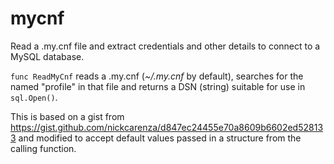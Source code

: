 # mycnf

Read a .my.cnf file and extract credentials and other details to connect to a MySQL database.

`func ReadMyCnf` reads a .my.cnf (*~/.my.cnf* by default), searches for the named "profile" in that file and returns a DSN (string) suitable for use in `sql.Open()`.

This is based on a gist from https://gist.github.com/nickcarenza/d847ec24455e70a8609b6602ed528133 and modified to accept default values passed in a structure from the calling function.
